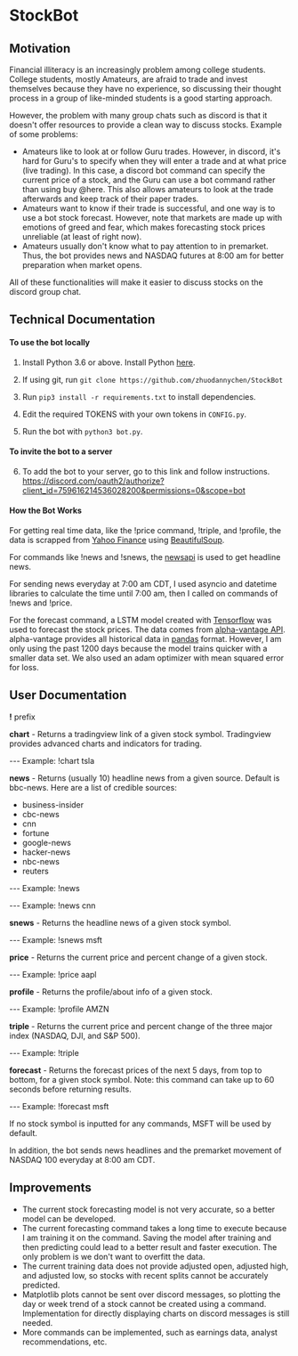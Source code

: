 # StockBot

## Motivation
Financial illiteracy is an increasingly problem among college students. College students, mostly Amateurs, are afraid to trade and invest themselves because they have no experience, so discussing their thought process in a group of like-minded students is a good starting approach.

However, the problem with many group chats such as discord is that it doesn't offer resources to provide a clean way to discuss stocks. Example of some problems:
* Amateurs like to look at or follow Guru trades. However, in discord, it's hard for Guru's to specify when they will enter a trade and at what price (live trading). In this case, a discord bot command can specify the current price of a stock, and the Guru can use a bot command rather than using buy @here. This also allows amateurs to look at the trade afterwards and keep track of their paper trades.
* Amateurs want to know if their trade is successful, and one way is to use a bot stock forecast. However, note that markets are made up with emotions of greed and fear, which makes forecasting stock prices unreliable (at least of right now).
* Amateurs usually don't know what to pay attention to in premarket. Thus, the bot provides news and NASDAQ futures at 8:00 am for better preparation when market opens.

All of these functionalities will make it easier to discuss stocks on the discord group chat.

## Technical Documentation
#### To use the bot locally
1. Install Python 3.6 or above. Install Python [here](https://www.python.org/).

2. If using git, run ```git clone https://github.com/zhuodannychen/StockBot```
3. Run ```pip3 install -r requirements.txt``` to install dependencies.
4. Edit the required TOKENS with your own tokens in ```CONFIG.py```.
5. Run the bot with ```python3 bot.py```.
#### To invite the bot to a server
6. To add the bot to your server, go to this link and follow instructions. <https://discord.com/oauth2/authorize?client_id=759616214536028200&permissions=0&scope=bot>

#### How the Bot Works
For getting real time data, like the !price command, !triple, and !profile, the data is scrapped from [Yahoo Finance](https://finance.yahoo.com/) using [BeautifulSoup](https://pypi.org/project/beautifulsoup4/).

For commands like !news and !snews, the [newsapi](https://newsapi.org/docs/client-libraries/python) is used to get headline news.

For sending news everyday at 7:00 am CDT, I used asyncio and datetime libraries to calculate the time until 7:00 am, then I called on commands of !news and !price.

For the forecast command, a LSTM model created with [Tensorflow](https://www.tensorflow.org/) was used to forecast the stock prices. The data comes from [alpha-vantage API](https://www.alphavantage.co/documentation/). alpha-vantage provides all historical data in [pandas](https://pandas.pydata.org/) format. However, I am only using the past 1200 days because the model trains quicker with a smaller data set. We also used an adam optimizer with mean squared error for loss.

## User Documentation
**!** prefix

**chart** - Returns a tradingview link of a given stock symbol. Tradingview provides advanced charts and indicators for trading.

--- Example: !chart tsla

**news** - Returns (usually 10) headline news from a given source. Default is bbc-news. Here are a list of credible sources:
* business-insider
* cbc-news
* cnn
* fortune
* google-news
* hacker-news
* nbc-news
* reuters

--- Example: !news

--- Example: !news cnn

**snews** -  Returns the headline news of a given stock symbol.

--- Example: !snews msft

**price** -  Returns the current price and percent change of a given stock.

--- Example: !price aapl

**profile** - Returns the profile/about info of a given stock.

--- Example: !profile AMZN

**triple** - Returns the current price and percent change of the three major index (NASDAQ, DJI, and S&P 500).

--- Example: !triple

**forecast** - Returns the forecast prices of the next 5 days, from top to bottom, for a given stock symbol. Note: this command can take up to 60 seconds before returning results.

--- Example: !forecast msft

If no stock symbol is inputted for any commands, MSFT will be used by default.

In addition, the bot sends news headlines and the premarket movement of NASDAQ 100 everyday at 8:00 am CDT.

## Improvements
* The current stock forecasting model is not very accurate, so a better model can be developed.
* The current forecasting command takes a long time to execute because I am training it on the command. Saving the model after training and then predicting could lead to a better result and faster execution. The only problem is we don't want to overfitt the data.
* The current training data does not provide adjusted open, adjusted high, and adjusted low, so stocks with recent splits cannot be accurately predicted.
* Matplotlib plots cannot be sent over discord messages, so plotting the day or week trend of a stock cannot be created using a command. Implementation for directly displaying charts on discord messages is still needed.
* More commands can be implemented, such as earnings data, analyst recommendations, etc.
